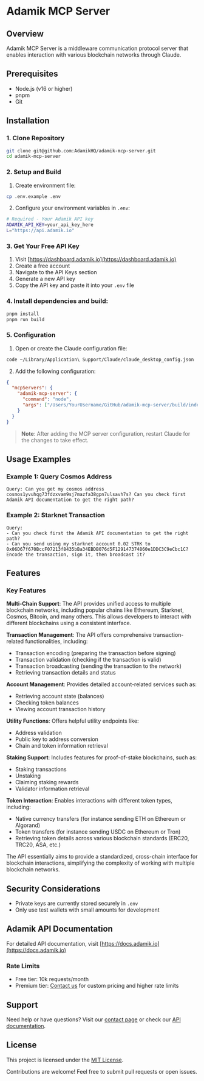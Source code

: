 # Adamik MCP Server

## Overview

Adamik MCP Server is a middleware communication protocol server that enables interaction with various blockchain networks through Claude.

## Prerequisites

- Node.js (v16 or higher)
- pnpm
- Git

## Installation

### 1. Clone Repository

```bash
git clone git@github.com:AdamikHQ/adamik-mcp-server.git
cd adamik-mcp-server
```

### 2. Setup and Build

1. Create environment file:

```bash
cp .env.example .env
```

2. Configure your environment variables in `.env`:

```bash
# Required - Your Adamik API key
ADAMIK_API_KEY=your_api_key_here
L="https://api.adamik.io"
```

### 3. Get Your Free API Key

1. Visit [https://dashboard.adamik.io](https://dashboard.adamik.io)
2. Create a free account
3. Navigate to the API Keys section
4. Generate a new API key
5. Copy the API key and paste it into your `.env` file

### 4. Install dependencies and build:

```bash
pnpm install
pnpm run build
```

### 5. Configuration

1. Open or create the Claude configuration file:

```bash
code ~/Library/Application\ Support/Claude/claude_desktop_config.json
```

2. Add the following configuration:

```json
{
  "mcpServers": {
    "adamik-mcp-server": {
      "command": "node",
      "args": ["/Users/YourUsername/GitHub/adamik-mcp-server/build/index.js"]
    }
  }
}
```

> **Note**: After adding the MCP server configuration, restart Claude for the changes to take effect.

## Usage Examples

### Example 1: Query Cosmos Address

```
Query: Can you get my cosmos address cosmos1yvuhqg73fdzxvam9sj7mazfa38gpn7ulsavh7s? Can you check first Adamik API documentation to get the right path?
```

### Example 2: Starknet Transaction

```
Query:
- Can you check first the Adamik API documentation to get the right path?
- Can you send using my starknet account 0.02 STRK to 0x06D67f670BccF07213f8435bBa34EBDB076d5F129147374860e1DDC3C9eCbc1C? Encode the transaction, sign it, then broadcast it?
```

## Features

### Key Features

**Multi-Chain Support**: The API provides unified access to multiple blockchain networks, including popular chains like Ethereum, Starknet, Cosmos, Bitcoin, and many others. This allows developers to interact with different blockchains using a consistent interface.

**Transaction Management**: The API offers comprehensive transaction-related functionalities, including:

- Transaction encoding (preparing the transaction before signing)
- Transaction validation (checking if the transaction is valid)
- Transaction broadcasting (sending the transaction to the network)
- Retrieving transaction details and status

**Account Management**: Provides detailed account-related services such as:

- Retrieving account state (balances)
- Checking token balances
- Viewing account transaction history

**Utility Functions**: Offers helpful utility endpoints like:

- Address validation
- Public key to address conversion
- Chain and token information retrieval

**Staking Support**: Includes features for proof-of-stake blockchains, such as:

- Staking transactions
- Unstaking
- Claiming staking rewards
- Validator information retrieval

**Token Interaction**: Enables interactions with different token types, including:

- Native currency transfers (for instance sending ETH on Ethereum or Algorand)
- Token transfers (for instance sending USDC on Ethereum or Tron)
- Retrieving token details across various blockchain standards (ERC20, TRC20, ASA, etc.)

The API essentially aims to provide a standardized, cross-chain interface for blockchain interactions, simplifying the complexity of working with multiple blockchain networks.

## Security Considerations

- Private keys are currently stored securely in `.env`
- Only use test wallets with small amounts for development

## Adamik API Documentation

For detailed API documentation, visit [https://docs.adamik.io](https://docs.adamik.io)

### Rate Limits

- Free tier: 10k requests/month
- Premium tier: [Contact us](https://adamik.io/contact) for custom pricing and higher rate limits

## Support

Need help or have questions? Visit our [contact page](https://adamik.io/contact) or check our [API documentation](https://docs.adamik.io).

## License

This project is licensed under the [MIT License](LICENSE).

Contributions are welcome! Feel free to submit pull requests or open issues.
